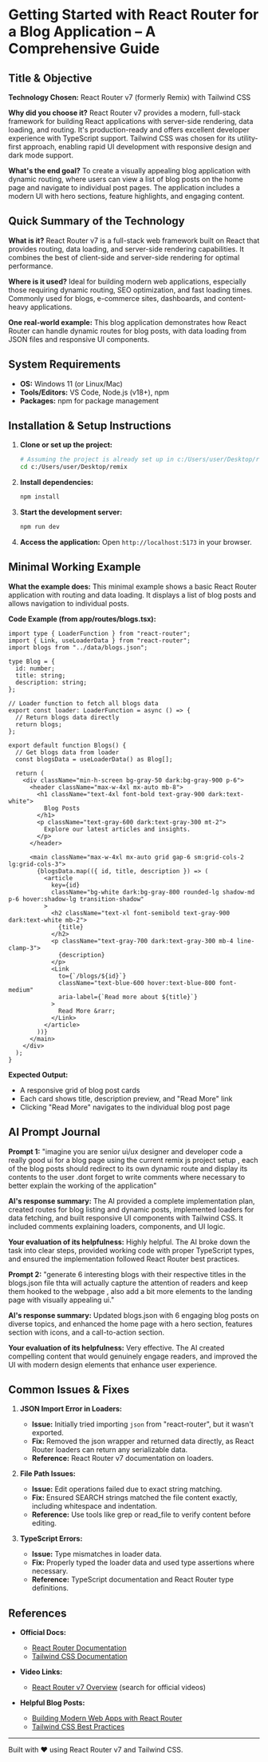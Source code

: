 # Getting Started with React Router for a Blog Application – A Comprehensive Guide

## Title & Objective

**Technology Chosen:** React Router v7 (formerly Remix) with Tailwind CSS

**Why did you choose it?**
React Router v7 provides a modern, full-stack framework for building React applications with server-side rendering, data loading, and routing. It's production-ready and offers excellent developer experience with TypeScript support. Tailwind CSS was chosen for its utility-first approach, enabling rapid UI development with responsive design and dark mode support.

**What's the end goal?**
To create a visually appealing blog application with dynamic routing, where users can view a list of blog posts on the home page and navigate to individual post pages. The application includes a modern UI with hero sections, feature highlights, and engaging content.

## Quick Summary of the Technology

**What is it?**
React Router v7 is a full-stack web framework built on React that provides routing, data loading, and server-side rendering capabilities. It combines the best of client-side and server-side rendering for optimal performance.

**Where is it used?**
Ideal for building modern web applications, especially those requiring dynamic routing, SEO optimization, and fast loading times. Commonly used for blogs, e-commerce sites, dashboards, and content-heavy applications.

**One real-world example:**
This blog application demonstrates how React Router can handle dynamic routes for blog posts, with data loading from JSON files and responsive UI components.

## System Requirements

- **OS:** Windows 11 (or Linux/Mac)
- **Tools/Editors:** VS Code, Node.js (v18+), npm
- **Packages:** npm for package management

## Installation & Setup Instructions

1. **Clone or set up the project:**
   ```bash
   # Assuming the project is already set up in c:/Users/user/Desktop/remix
   cd c:/Users/user/Desktop/remix
   ```

2. **Install dependencies:**
   ```bash
   npm install
   ```

3. **Start the development server:**
   ```bash
   npm run dev
   ```

4. **Access the application:**
   Open `http://localhost:5173` in your browser.

## Minimal Working Example

**What the example does:**
This minimal example shows a basic React Router application with routing and data loading. It displays a list of blog posts and allows navigation to individual posts.

**Code Example (from app/routes/blogs.tsx):**
```tsx
import type { LoaderFunction } from "react-router";
import { Link, useLoaderData } from "react-router";
import blogs from "../data/blogs.json";

type Blog = {
  id: number;
  title: string;
  description: string;
};

// Loader function to fetch all blogs data
export const loader: LoaderFunction = async () => {
  // Return blogs data directly
  return blogs;
};

export default function Blogs() {
  // Get blogs data from loader
  const blogsData = useLoaderData() as Blog[];

  return (
    <div className="min-h-screen bg-gray-50 dark:bg-gray-900 p-6">
      <header className="max-w-4xl mx-auto mb-8">
        <h1 className="text-4xl font-bold text-gray-900 dark:text-white">
          Blog Posts
        </h1>
        <p className="text-gray-600 dark:text-gray-300 mt-2">
          Explore our latest articles and insights.
        </p>
      </header>

      <main className="max-w-4xl mx-auto grid gap-6 sm:grid-cols-2 lg:grid-cols-3">
        {blogsData.map(({ id, title, description }) => (
          <article
            key={id}
            className="bg-white dark:bg-gray-800 rounded-lg shadow-md p-6 hover:shadow-lg transition-shadow"
          >
            <h2 className="text-xl font-semibold text-gray-900 dark:text-white mb-2">
              {title}
            </h2>
            <p className="text-gray-700 dark:text-gray-300 mb-4 line-clamp-3">
              {description}
            </p>
            <Link
              to={`/blogs/${id}`}
              className="text-blue-600 hover:text-blue-800 font-medium"
              aria-label={`Read more about ${title}`}
            >
              Read More &rarr;
            </Link>
          </article>
        ))}
      </main>
    </div>
  );
}
```

**Expected Output:**
- A responsive grid of blog post cards
- Each card shows title, description preview, and "Read More" link
- Clicking "Read More" navigates to the individual blog post page

## AI Prompt Journal

**Prompt 1:**
"imagine you are senior ui/ux designer and developer code a really good ui for a blog page using the current remix js project setup , each of the blog posts should redirect to its own dynamic route and display its contents to the user .dont forget to write comments where necessary to better explain the working of the application"

**AI's response summary:**
The AI provided a complete implementation plan, created routes for blog listing and dynamic posts, implemented loaders for data fetching, and built responsive UI components with Tailwind CSS. It included comments explaining loaders, components, and UI logic.

**Your evaluation of its helpfulness:**
Highly helpful. The AI broke down the task into clear steps, provided working code with proper TypeScript types, and ensured the implementation followed React Router best practices.

**Prompt 2:**
"generate 6 interesting blogs with their respective titles in the blogs.json file thta will actually capture the attention of readers and keep them hooked to the webpage , also add a bit more elements to the landing page with visually appealing ui."

**AI's response summary:**
Updated blogs.json with 6 engaging blog posts on diverse topics, and enhanced the home page with a hero section, features section with icons, and a call-to-action section.

**Your evaluation of its helpfulness:**
Very effective. The AI created compelling content that would genuinely engage readers, and improved the UI with modern design elements that enhance user experience.

## Common Issues & Fixes

1. **JSON Import Error in Loaders:**
   - **Issue:** Initially tried importing `json` from "react-router", but it wasn't exported.
   - **Fix:** Removed the json wrapper and returned data directly, as React Router loaders can return any serializable data.
   - **Reference:** React Router v7 documentation on loaders.

2. **File Path Issues:**
   - **Issue:** Edit operations failed due to exact string matching.
   - **Fix:** Ensured SEARCH strings matched the file content exactly, including whitespace and indentation.
   - **Reference:** Use tools like grep or read_file to verify content before editing.

3. **TypeScript Errors:**
   - **Issue:** Type mismatches in loader data.
   - **Fix:** Properly typed the loader data and used type assertions where necessary.
   - **Reference:** TypeScript documentation and React Router type definitions.

## References

- **Official Docs:**
  - [React Router Documentation](https://reactrouter.com/)
  - [Tailwind CSS Documentation](https://tailwindcss.com/docs)

- **Video Links:**
  - [React Router v7 Overview](https://www.youtube.com/watch?v=) (search for official videos)

- **Helpful Blog Posts:**
  - [Building Modern Web Apps with React Router](https://remix.run/blog)
  - [Tailwind CSS Best Practices](https://tailwindcss.com/docs/utility-first)

---

Built with ❤️ using React Router v7 and Tailwind CSS.
